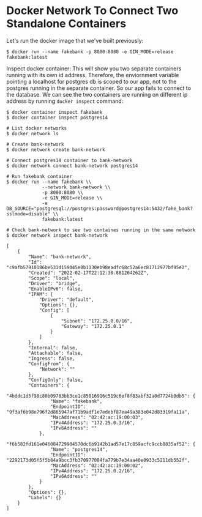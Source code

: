 # Docker Network To Connect Two Standalone Containers

Let's run the docker image that we've built previously:

```shell
$ docker run --name fakebank -p 8080:8080 -e GIN_MODE=release fakebank:latest
```

Inspect docker container:
This will show you two separate containers running with its own id address. Therefore, the enviornment variable pointing a localhost for postgres db
is scoped to our app, not to the postgres running in the separate container. So our app fails to connect to the database. We can see the two containers are running on different ip address by running `docker inspect` command:

```shell
$ docker container inspect fakebank
$ docker container inspect postgres14
```

```shell
# List docker networks
$ docker network ls

# Create bank-network
$ docker network create bank-network

# Connect postgres14 container to bank-network
$ docker network connect bank-network postgres14

# Run fakebank container
$ docker run --name fakebank \\
             --network bank-network \\
             -p 8080:8080 \\
             -e GIN_MODE=release \\
             -e DB_SOURCE="postgresql://postgres:password@postgres14:5432/fake_bank?sslmode=disable" \\
             fakebank:latest

# Check bank-network to see two containes running in the same network
$ docker network inspect bank-network

[
    {
        "Name": "bank-network",
        "Id": "c9afb57910186be531d159045e0b1130eb98eadfc68c52a6ec81712977bf95e2",
        "Created": "2022-02-17T22:12:30.881264262Z",
        "Scope": "local",
        "Driver": "bridge",
        "EnableIPv6": false,
        "IPAM": {
            "Driver": "default",
            "Options": {},
            "Config": [
                {
                    "Subnet": "172.25.0.0/16",
                    "Gateway": "172.25.0.1"
                }
            ]
        },
        "Internal": false,
        "Attachable": false,
        "Ingress": false,
        "ConfigFrom": {
            "Network": ""
        },
        "ConfigOnly": false,
        "Containers": {
            "4bddc1d5f98c80b09783bb3ce1c85016916c519c6ef8f83abf32a0d7724b0db5": {
                "Name": "fakebank",
                "EndpointID": "9f3af6b98e796f2d865947af71b9adf1e7edebf87ea49a383e042d83319fa11a",
                "MacAddress": "02:42:ac:19:00:03",
                "IPv4Address": "172.25.0.3/16",
                "IPv6Address": ""
            },
            "f6b582fd161e046084729904570dc6b9142b1ad57e17c859acfc9ccb8835af52": {
                "Name": "postgres14",
                "EndpointID": "2292173d05f5f5b84a9bcc3fb370977084fa779b7e34aa40e0933c5211db552f",
                "MacAddress": "02:42:ac:19:00:02",
                "IPv4Address": "172.25.0.2/16",
                "IPv6Address": ""
            }
        },
        "Options": {},
        "Labels": {}
    }
]
```
